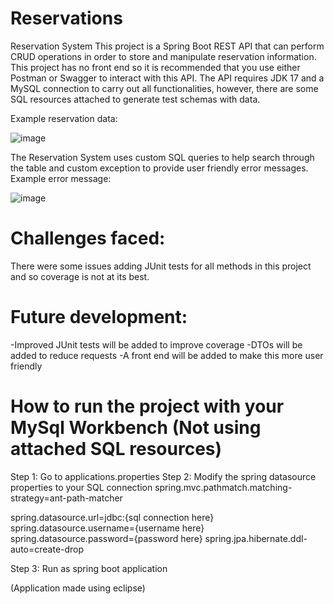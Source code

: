 # Reservations
Reservation System
This project is a Spring Boot REST API that can perform CRUD operations in order to store and manipulate reservation information. This project has no front end so it is recommended that you use either Postman or Swagger to interact with this API. The API requires JDK 17 and a MySQL connection to carry out all functionalities, however, there are some SQL resources attached to generate test schemas with data.


Example reservation data:

![image](https://user-images.githubusercontent.com/88378835/187108608-23013c2e-a9b5-4e40-8937-993a53414161.png)

The Reservation System uses custom SQL queries to help search through the table and custom exception to provide user friendly error messages.
Example error message:

![image](https://user-images.githubusercontent.com/88378835/187109377-49890a68-49b8-428e-ab9b-4bfbd144ac03.png)

# Challenges faced:
There were some issues adding JUnit tests for all methods in this project and so coverage is not at its best.

# Future development:
-Improved JUnit tests will be added to improve coverage
-DTOs will be added to reduce requests
-A front end will be added to make this more user friendly


# How to run the project with your MySql Workbench (Not using attached SQL resources)
Step 1: Go to applications.properties
Step 2: Modify the spring datasource properties to your SQL connection
spring.mvc.pathmatch.matching-strategy=ant-path-matcher

spring.datasource.url=jdbc:{sql connection here}
spring.datasource.username={username here}
spring.datasource.password={password here}
spring.jpa.hibernate.ddl-auto=create-drop

Step 3: Run as spring boot application

(Application made using eclipse)
